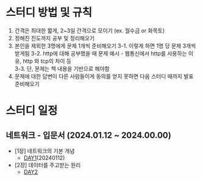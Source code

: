 # 스터디 방법 및 규칙

1. 간격은 최대한 짧게, 2~3일 간격으로 모이기 (ex. 월수금 or 화목토)
2. 정해진 진도까지 공부 및 정리해오기
3. 본인을 제외한 3명에게 문제 1개씩 준비해오기
  3-1. 이렇게 하면 1명 당 문제 3개씩 받게됨
  3-2. http에 대해 공부했을 때 문제 예시 - 웹통신에서 http를 사용하는 이유, http 와 tcp의 차이 등  
  3-3. 단, 문제는 책 내용을 기반으로 해야함
4. 문제에 대한 답변이 다른 사람들이게 동의를 얻지 못하면 다음 스터디 때까지 발표 준비해오기

# 스터디 일정

## 네트워크 - 입문서 (2024.01.12 ~ 2024.00.00)

- [1장] 네트워크의 기본 개념
  - [DAY1](./Network/그림으로_이해하는_네트워크_구조와_기술/Chapter01_네트워크_기본_개념.md#day1)(20240112)
- [2장] 데이터를 주고받는 원리
  - [DAY2](./Network/그림으로_이해하는_네트워크_구조와_기술/Chapter02_데이터_주고받는_원리.md#day2)

